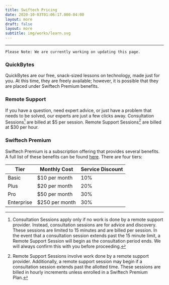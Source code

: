 ```yaml
---
title: Swiftech Pricing
date: 2020-10-03T01:06:17.000-04:00
layout: more
draft: false
layout: more
subtitle: img/works/learn.svg
---
```

***

`Please Note: We are currently working on updating this page.`

### QuickBytes
QuickBytes are our free, snack-sized lessons on technology, made just for you. At this time, they are freely available; however, it is possible that they are placed under Swiftech Premium benefits.

### Remote Support
If you have a question, need expert advice, or just have a problem that needs to be solved, our experts are just a few clicks away. Consultation Sessions[^1] are billed at $5 per session. Remote Support Sessions[^2] are billed at $30 per hour.

### Swiftech Premium
Swiftech Premium is a subscription offering that provides several benefits. A full list of these benefits can be found [here](https://Swiftech.ch/premium). There are four tiers:

| Tier 	| Monthly Cost 	| Service Discount 	|
|-	|-	|-	|
| Basic 	| $10 per month 	| 10% 	|
| Plus 	| $20 per month 	| 20% 	|
| Pro 	| $50 per month 	| 30% 	|
| Enterprise 	| $250 per month 	| 30% 	|

[^1]: Consultation Sessions apply only if no work is done by a remote support provider. Instead, consultation sessions are for advice and discovery. These sessions are limited to 15 minutes and are billed per session. In the event that a consultation session extends past the 15 minute limit, a Remote Support Session will begin as the consultation period ends. We will always confirm this with you before proceeding.

[^2]: Remote Support Sessions involve work done by a remote support provider. Additionally, a remote support session may begin if a consultation session extends past the allotted time. These sessions are billed in hourly increments unless enrolled in a Swiftech Premium Plan.